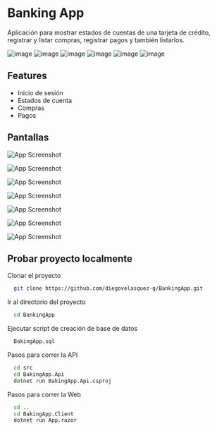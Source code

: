 # Banking App

Aplicación para mostrar estados de cuentas de una tarjeta de crédito, registrar y listar compras, registrar pagos y también listarlos.

![image](https://img.shields.io/badge/Microsoft%20SQL%20Server-CC2927?style=for-the-badge&logo=microsoft%20sql%20server&logoColor=white)
![image](https://img.shields.io/badge/C%23-239120?style=for-the-badge&logo=csharp&logoColor=white)
![image](https://img.shields.io/badge/.NET-512BD4?style=for-the-badge&logo=dotnet&logoColor=white)
![image](https://img.shields.io/badge/HTML5-E34F26?style=for-the-badge&logo=html5&logoColor=white)
![image](https://img.shields.io/badge/CSS3-1572B6?style=for-the-badge&logo=css3&logoColor=white)
![image](https://img.shields.io/badge/Bootstrap-563D7C?style=for-the-badge&logo=bootstrap&logoColor=white)

## Features

- Inicio de sesión
- Estados de cuenta
- Compras
- Pagos

## Pantallas

![App Screenshot](https://i.imgur.com/5cW7PNX.png)

![App Screenshot](https://i.imgur.com/TMa0FwJ.png)

![App Screenshot](https://i.imgur.com/uph4A65.png)

![App Screenshot](https://i.imgur.com/jZLNpGT.png)

![App Screenshot](https://i.imgur.com/vRC4GFD.png)

![App Screenshot](https://i.imgur.com/8TPHRZK.png)

![App Screenshot](https://i.imgur.com/7OmqK1d.png)

## Probar proyecto localmente

Clonar el proyecto

```bash
  git clone https://github.com/diegovelasquez-g/BankingApp.git
```

Ir al directorio del proyecto

```bash
  cd BankingApp
```

Ejecutar script de creación de base de datos

```sql
  BakingApp.sql
```

Pasos para correr la API

```bash
  cd src
  cd BakingApp.Api
  dotnet run BakingApp.Api.csproj
```

Pasos para correr la Web

```bash
  cd ..
  cd BakingApp.Client
  dotnet run App.razor
```
